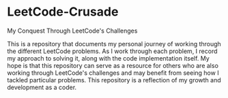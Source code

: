 # LeetCode-Crusade
My Conquest Through LeetCode's Challenges

This is a repository that documents my personal journey of working through the different LeetCode problems. As I work through each problem, I record my approach to solving it, along with the code implementation itself. My hope is that this repository can serve as a resource for others who are also working through LeetCode's challenges and may benefit from seeing how I tackled particular problems. This repository is a reflection of my growth and development as a coder.
